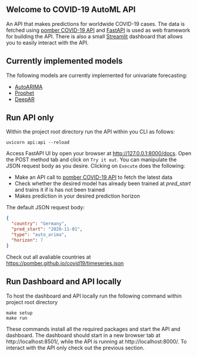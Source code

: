 ## Welcome to COVID-19 AutoML API	

An API that makes predictions for worldwide COVID-19 cases. The data is fetched using [pomber COVID-19 API](https://github.com/pomber/covid19)
and [FastAPI](https://fastapi.tiangolo.com/) is used as web framework for building the API. There is also a small
[Streamlit](https://www.streamlit.io/) dashboard that allows you to easily interact with the API.

## Currently implemented models

The following models are currently implemented for univariate forecasting:

- [AutoARIMA](https://www.sktime.org/en/latest/modules/auto_generated/sktime.forecasting.arima.AutoARIMA.html#sktime.forecasting.arima.AutoARIMA)
- [Prophet](https://facebook.github.io/prophet/)
- [DeepAR](https://ts.gluon.ai/api/gluonts/gluonts.model.deepar.html)

## Run API only

Within the project root directory run the API within you CLI as follows:

```shell
uvicorn api:api --reload
```

Access FastAPI UI by open your browser at http://127.0.0.1:8000/docs. Open the POST method tab and click on `Try it out`.
You can manipulate the JSON request body as you desire. Clicking on `Execute` does the following:

- Make an API call to [pomber COVID-19 API](https://github.com/pomber/covid19) to fetch the latest data
- Check whether the desired model has already been trained at *pred_start* and trains it if is has not been trained
- Makes prediction in your desired prediction horizon

The default JSON request body:
```json
{
  "country": "Germany",
  "pred_start": "2020-11-01",
  "type": "auto_arima",
  "horizon": 7
}
```

Check out all avaliable countries at https://pomber.github.io/covid19/timeseries.json

## Run Dashboard and API locally

To host the dashboard and API locally run the following command within project root directory

```shell
make setup
make run
```

These commands install all the required packages and start the API and dashboard. The dashboard should start in a new 
browser tab at http://localhost:8501/, while the API is running at http://localhost:8000/. To interact with the API only 
check out the previous section.




